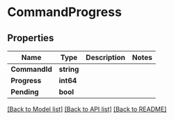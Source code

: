 # CommandProgress

## Properties

Name | Type | Description | Notes
------------ | ------------- | ------------- | -------------
**CommandId** | **string** |  | 
**Progress** | **int64** |  | 
**Pending** | **bool** |  | 

[[Back to Model list]](../README.md#documentation-for-models) [[Back to API list]](../README.md#documentation-for-api-endpoints) [[Back to README]](../README.md)



